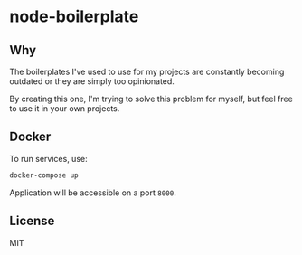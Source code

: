 # node-boilerplate

## Why

The boilerplates I've used to use for my projects are constantly becoming
outdated or they are simply too opinionated.

By creating this one, I'm trying to solve this problem for myself,
but feel free to use it in your own projects.

## Docker

To run services, use:

```sh
docker-compose up
```

Application will be accessible on a port `8000`.

## License

MIT
